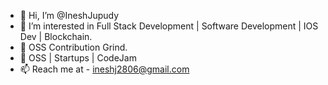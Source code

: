 - 👋 Hi, I’m @IneshJupudy
- 👀 I’m interested in Full Stack Development | Software Development | IOS Dev | Blockchain.
- 🌱 OSS Contribution Grind.
- 💞️ OSS | Startups | CodeJam
- 📫 Reach me at - ineshj2806@gmail.com

<!---
IneshJupudy/IneshJupudy is a ✨ special ✨ repository because its `README.md` (this file) appears on your GitHub profile.
You can click the Preview link to take a look at your changes.
--->
